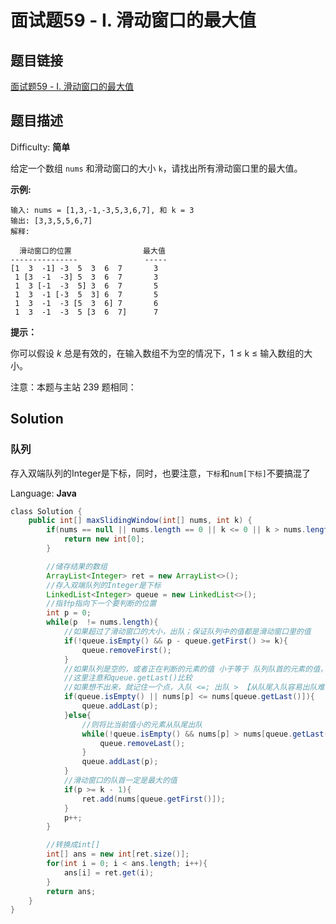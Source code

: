 # 面试题59 - I. 滑动窗口的最大值

## 题目链接

[面试题59 - I. 滑动窗口的最大值](https://leetcode-cn.com/problems/hua-dong-chuang-kou-de-zui-da-zhi-lcof/)

## 题目描述

Difficulty: **简单**

给定一个数组 `nums` 和滑动窗口的大小 `k`，请找出所有滑动窗口里的最大值。

**示例:**

```
输入: nums = [1,3,-1,-3,5,3,6,7], 和 k = 3
输出: [3,3,5,5,6,7] 
解释: 

  滑动窗口的位置                最大值
---------------               -----
[1  3  -1] -3  5  3  6  7       3
 1 [3  -1  -3] 5  3  6  7       3
 1  3 [-1  -3  5] 3  6  7       5
 1  3  -1 [-3  5  3] 6  7       5
 1  3  -1  -3 [5  3  6] 7       6
 1  3  -1  -3  5 [3  6  7]      7
```

**提示：**

你可以假设 _k_ 总是有效的，在输入数组不为空的情况下，1 ≤ k ≤ 输入数组的大小。

注意：本题与主站 239 题相同：

## Solution

### 队列

存入双端队列的Integer是下标，同时，也要注意，`下标`和`num[下标]`不要搞混了

Language: **Java**

```java
​class Solution {
    public int[] maxSlidingWindow(int[] nums, int k) {
        if(nums == null || nums.length == 0 || k <= 0 || k > nums.length){
            return new int[0];
        }

        //储存结果的数组
        ArrayList<Integer> ret = new ArrayList<>();
        //存入双端队列的Integer是下标
        LinkedList<Integer> queue = new LinkedList<>();
        //指针p指向下一个要判断的位置
        int p = 0;
        while(p  != nums.length){
            //如果超过了滑动窗口的大小，出队；保证队列中的值都是滑动窗口里的值
            if(!queue.isEmpty() && p - queue.getFirst() >= k){
                queue.removeFirst();
            }
            //如果队列是空的，或者正在判断的元素的值 小于等于 队列队首的元素的值，则加入队列
            //这里注意和queue.getLast()比较
            //如果想不出来，就记住一个点，入队 <=; 出队 > 【从队尾入队容易出队难，因为为了保护maxQueue同样大小的value】
            if(queue.isEmpty() || nums[p] <= nums[queue.getLast()]){
                queue.addLast(p);
            }else{
                //则将比当前值小的元素从队尾出队
                while(!queue.isEmpty() && nums[p] > nums[queue.getLast()]){
                    queue.removeLast();
                }
                queue.addLast(p);
            }
            //滑动窗口的队首一定是最大的值
            if(p >= k - 1){
                ret.add(nums[queue.getFirst()]);
            }
            p++;
        }

        //转换成int[]
        int[] ans = new int[ret.size()];
        for(int i = 0; i < ans.length; i++){
            ans[i] = ret.get(i);
        }
        return ans;
    }
}
```